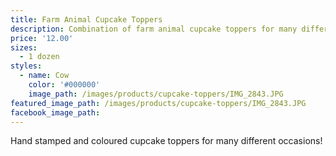 ```yaml
---
title: Farm Animal Cupcake Toppers
description: Combination of farm animal cupcake toppers for many different occassions!
price: '12.00'
sizes:
  - 1 dozen
styles:
  - name: Cow
    color: '#000000'
    image_path: /images/products/cupcake-toppers/IMG_2843.JPG
featured_image_path: /images/products/cupcake-toppers/IMG_2843.JPG
facebook_image_path:
---
```


Hand stamped and coloured cupcake toppers for many different occasions!